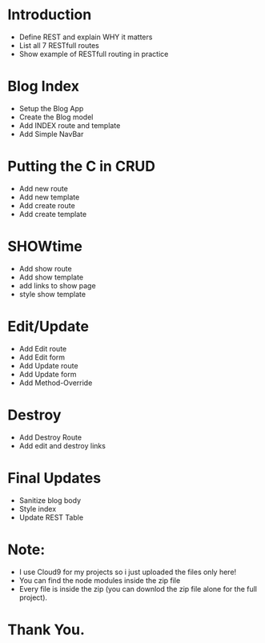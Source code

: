 


# Introduction
* Define REST and explain WHY it matters
* List all 7 RESTfull routes
* Show example of RESTfull routing in practice

# Blog Index
* Setup the Blog App
* Create the Blog model
* Add INDEX route and template
* Add Simple NavBar

# Putting the C in CRUD
* Add new route
* Add new template
* Add create route
* Add create template

# SHOWtime
* Add show route 
* Add show template
* add links to show page
* style show template

# Edit/Update
* Add Edit route
* Add Edit form
* Add Update route
* Add Update form
* Add Method-Override

# Destroy
* Add Destroy Route
* Add edit and destroy links

# Final Updates
* Sanitize blog body
* Style index
* Update REST Table

# Note:
* I use Cloud9 for my projects so i just uploaded the files only here!
* You can find the node modules inside the zip file
* Every file is inside the zip (you can downlod the zip file alone for the full project).


# Thank You.
